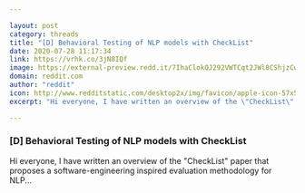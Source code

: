 ```yaml
---

layout: post
category: threads
title: "[D] Behavioral Testing of NLP models with CheckList"
date: 2020-07-28 11:17:34
link: https://vrhk.co/3jN8IQf
image: https://external-preview.redd.it/7IhaClokQJ292VWTCqt2JWl8CShjzCwT74KqyJ_v6yY.jpg?width=439&height=221&auto=webp&crop=439:221,smart&s=e62f5fb10e1b81869399bcdad0753db6ab7db500
domain: reddit.com
author: "reddit"
icon: http://www.redditstatic.com/desktop2x/img/favicon/apple-icon-57x57.png
excerpt: "Hi everyone, I have written an overview of the \"CheckList\" paper that proposes a software-engineering inspired evaluation methodology for NLP..."

---
```


### [D] Behavioral Testing of NLP models with CheckList

Hi everyone, I have written an overview of the "CheckList" paper that proposes a software-engineering inspired evaluation methodology for NLP...